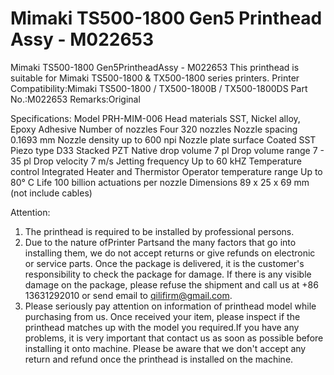# Mimaki TS500-1800 Gen5 Printhead Assy - M022653

Mimaki TS500-1800 Gen5PrintheadAssy - M022653
This printhead is suitable for Mimaki TS500-1800 & TX500-1800 series printers.
Printer Compatibility:Mimaki TS500-1800 / TX500-1800B / TX500-1800DS
Part No.:M022653
Remarks:Original

Specifications:
Model	PRH-MIM-006
Head materials	SST,    Nickel alloy, Epoxy Adhesive
Number of nozzles	Four 320 nozzles
Nozzle spacing	0.1693 mm
Nozzle density	up to 600 npi
Nozzle plate surface	Coated SST
Piezo type	D33 Stacked PZT
Native drop volume	7 pl
Drop volume range	7 - 35 pl
Drop velocity	7 m/s
Jetting frequency	Up to 60 kHZ
Temperature control	Integrated Heater and Thermistor
Operator temperature range	Up to 80° C
Life	100 billion actuations per nozzle
Dimensions	89 x 25 x 69 mm (not include    cables)



Attention:
1. The printhead is required to be installed by professional persons.
2. Due to the nature ofPrinter Partsand the many factors that go into installing them, we do not accept returns or give refunds on electronic or service parts. Once the package is delivered, it is the customer's responsibility to check the package for damage. If there is any visible damage on the package, please refuse the shipment and call us at +86 13631292010 or send email to qilifirm@gmail.com.
3. Please seriously pay attention on information of printhead model while purchasing from us. Once received your item, please inspect if the printhead matches up with the model you required.If you have any problems, it is very important that contact us as soon as possible before installing it onto machine. Please be aware that we don't accept any return and refund once the printhead is installed on the machine.

